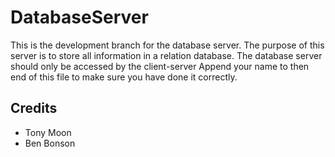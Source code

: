 # DatabaseServer
This is the development branch for the database server.
The purpose of this server is to store all information in a relation database. 
The database server should only be accessed by the client-server
Append your name to then end of this file to make sure you have done it correctly.

## Credits
- Tony Moon
- Ben Bonson
